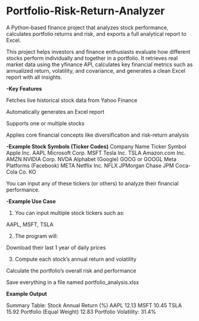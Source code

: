 # Portfolio-Risk-Return-Analyzer
A Python-based finance project that analyzes stock performance, calculates portfolio returns and risk, and exports a full analytical report to Excel.

This project helps investors and finance enthusiasts evaluate how different stocks perform individually and together in a portfolio.
It retrieves real market data using the yfinance API, calculates key financial metrics such as annualized return, volatility, and covariance, and generates a clean Excel report with all insights.

**-Key Features**

 Fetches live historical stock data from Yahoo Finance

 Automatically generates an Excel report

Supports one or multiple stocks

Applies core financial concepts like diversification and risk-return analysis

**-Example Stock Symbols (Ticker Codes)**
Company Name	               Ticker Symbol
Apple Inc.	                      AAPL
Microsoft Corp.	                  MSFT
Tesla Inc.           	            TSLA
Amazon.com Inc.	                  AMZN
NVIDIA Corp.	                    NVDA
Alphabet (Google)	              GOOG or GOOGL
Meta Platforms (Facebook)        	META
Netflix Inc.	                    NFLX
JPMorgan Chase	                  JPM
Coca-Cola Co.                   	KO

You can input any of these tickers (or others) to analyze their financial performance.

**-Example Use Case**

1. You can input multiple stock tickers such as:

AAPL, MSFT, TSLA

2. The program will:

Download their last 1 year of daily prices

3. Compute each stock’s annual return and volatility

Calculate the portfolio’s overall risk and performance

Save everything in a file named portfolio_analysis.xlsx

**Example Output**

Summary Table:
Stock	Annual Return (%)
AAPL	12.13
MSFT	10.45
TSLA	15.92
Portfolio (Equal Weight)	12.83
Portfolio Volatility: 31.4%
